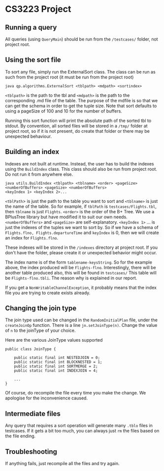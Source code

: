 # CS3223 Project

## Running a query
All queries (using `QueryMain`) should be run from the `/testcases/` folder, not project root.

## Using the sort file
To sort any file, simply run the ExternalSort class.
The class can be run as such from the project root (it must be run from the project root)
```
java qp.algorithms.ExternalSort <tblpath> <mdpath> <sortindex>
```

`<tblpath>` is the path to the tbl and `<mdpath>` is the path to the corresponding .md file of the table.
The purpose of the mdfile is so that we can get the schema in order to get the tuple size. 
Note that sort defaults to using a pageSize of 100 and 10 for the number of buffers.

Running this sort function will print the absolute path of the sorted tbl to stdout.
By convention, all sorted files will be stored in a `/tmp/` folder at project root, so if it is not present,
do create that folder or there may be unexpected behaviour.

## Building an index

Indexes are not built at runtime. Instead, the user has to build the indexes using the `BuildIndex` class.
This class should also be run from project root. Do not run it from anywhere else.

```
java utils.BuildIndex <tblpath> <tblname> <order> <pageSize> <numberOfBuffers> <pageSize> <numberOfBuffers> 
<keyIndex 1> <keyIndex 2>... 
```

`<tblPath`> is just the path to the table you want to sort and `<tblname>` is just the name of the table.
So for example, if `tblPath` is `testcases/Flights.tbl`, then `tblname` is just `Flights`. 
`<order>` is the order of the B+ Tree. We use a BPlusTree library but have modified it to suit our own needs.
`<numberOfBuffers>` and `<pageSize>` are self-explanatory. `<keyIndex 1>` ... is just the 
indexes of the tuples we want to sort by. So if we have a schema of `Flights.flno, Flights.departureTime`
and `keyIndex` is 0, then we will create an index for `Flights.flno`.

These indexes will be stored in the `/indexes` directory at project root. If you don't have the folder,
please create it or unexpected behavior might occur.

The index name is of the form `tablename-keysString`. So for the example above, the index produced will be
`Flights-flno`. Interestingly, there will be another table produced also, this will be found in `testcases/`
This table will be `Flights-flno.tbli`. The reason why is explained in our report.

If you get a `NonWritableChannelException`, it probably means that the index file you are trying
to create exists already.

## Changing the join type
The join type used can be changed in the `RandomInitialPlan` file, under the `createJoinOp` function.
There is a line `jn.setJoinType(n)`. Change the value of `n` to the joinType of your choice.

Here are the various JoinType values supported
```
public class JoinType {

    public static final int NESTEDJOIN = 0;
    public static final int BLOCKNESTED = 1;
    public static final int SORTMERGE = 2;
    public static final int INDEXJOIN = 4;
    
    ...
}
```
Of course, do recompile the file every time you make the change. We apologise for the inconvenience caused.

## Intermediate files
Any query that requires a sort operation will generate many `.tblo` files in testcases.
If it gets a bit too much, you can always just `rm` the files based on the file ending.

## Troubleshooting
If anything fails, just recompile all the files and try again.